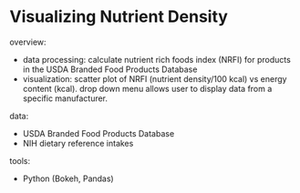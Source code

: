 # Visualizing Nutrient Density 

overview:
- data processing: calculate nutrient rich foods index (NRFI) for products in the USDA Branded Food Products Database
- visualization: scatter plot of NRFI (nutrient density/100 kcal) vs energy content (kcal). drop down menu allows user to display data from a specific manufacturer.

data:
- USDA Branded Food Products Database
- NIH dietary reference intakes 

tools:
- Python (Bokeh, Pandas)

